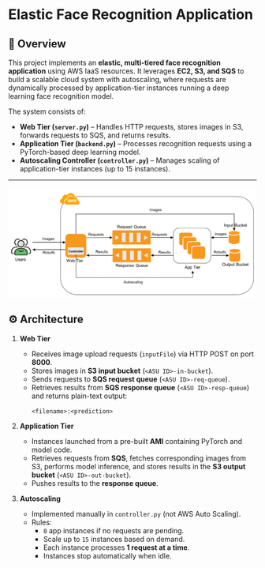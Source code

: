 # Elastic Face Recognition Application 

## 📌 Overview
This project implements an **elastic, multi-tiered face recognition application** using AWS IaaS resources. It leverages **EC2, S3, and SQS** to build a scalable cloud system with autoscaling, where requests are dynamically processed by application-tier instances running a deep learning face recognition model.  

The system consists of:
- **Web Tier (`server.py`)** – Handles HTTP requests, stores images in S3, forwards requests to SQS, and returns results.
- **Application Tier (`backend.py`)** – Processes recognition requests using a PyTorch-based deep learning model.
- **Autoscaling Controller (`controller.py`)** – Manages scaling of application-tier instances (up to 15 instances).

---

![Alt text](architecture.png)

## ⚙️ Architecture
1. **Web Tier**
   - Receives image upload requests (`inputFile`) via HTTP POST on port **8000**.
   - Stores images in **S3 input bucket** (`<ASU ID>-in-bucket`).
   - Sends requests to **SQS request queue** (`<ASU ID>-req-queue`).
   - Retrieves results from **SQS response queue** (`<ASU ID>-resp-queue`) and returns plain-text output:  
     ```
     <filename>:<prediction>
     ```

2. **Application Tier**
   - Instances launched from a pre-built **AMI** containing PyTorch and model code.
   - Retrieves requests from **SQS**, fetches corresponding images from S3, performs model inference, and stores results in the **S3 output bucket** (`<ASU ID>-out-bucket`).
   - Pushes results to the **response queue**.

3. **Autoscaling**
   - Implemented manually in `controller.py` (not AWS Auto Scaling).
   - Rules:
     - `0` app instances if no requests are pending.
     - Scale up to `15` instances based on demand.
     - Each instance processes **1 request at a time**.
     - Instances stop automatically when idle.

